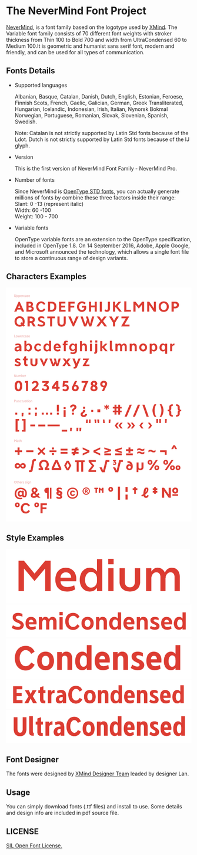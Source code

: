 # The NeverMind Font Project

[NeverMind](https://www.behance.net/gallery/89046307/NeverMind), is a font family based on the logotype used by [XMind](https://www.xmind.net/). The Variable font family consists of 70 different font weights with stroker thickness from Thin 100 to Bold 700 and width from UltraCondensed 60 to Medium 100.It is geometric and humanist sans serif font, modern and friendly, and can be used for all types of communication.

## Fonts Details

* Supported languages

    Albanian, Basque, Catalan, Danish, Dutch, English, Estonian, Feroese, Finnish Scots, French, Gaelic, Galician, German, Greek Transliterated, Hungarian,     Icelandic, Indonesian, Irish, Italian, Nynorsk Bokmal Norwegian, Portuguese, Romanian, Slovak, Slovenian, Spanish, Swedish.

    Note: Catalan is not strictly supported by Latin Std fonts because of the Ldot. Dutch is not strictly supported by Latin Std fonts because of the IJ glyph.

* Version

    This is the first version of NeverMind Font Family - NeverMind Pro.

* Number of fonts

    Since NeverMind is [OpenType STD fonts](https://typofonderie.com/font-support/language-support/), you can actually generate millions of fonts by combine these three factors inside their range:  
    Slant: 0 -13 (represent italic)   
    Width:  60 -100   
    Weight: 100 - 700  

* Variable fonts

    OpenType variable fonts are an extension to the OpenType specification, included in OpenType 1.8. On 14 September 2016, Adobe, Apple Google, and Microsoft announced the technology, which allows a single font file to store a continuous range of design variants.

## Characters Examples 

![](sources/Characters_1.png)

## Style Examples
  
![](sources/Medium.png)
![](sources/Semicondensed.png)
![](sources/condensed.png)
![](sources/Extracondensed.png)
![](sources/Ultracondensed.png)

## Font Designer

The fonts were designed by [XMind Designer Team](https://www.zcool.com.cn/u/18786155) leaded by designer Lan.  

## Usage

You can simply download fonts (.ttf files) and install to use. Some details and design info are included in pdf source file.

## LICENSE 

[SIL Open Font License.](LICENSE)

